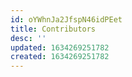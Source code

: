 ```yaml
---
id: oYWhnJa2JfspN46idPEet
title: Contributors
desc: ''
updated: 1634269251782
created: 1634269251782
---
```


